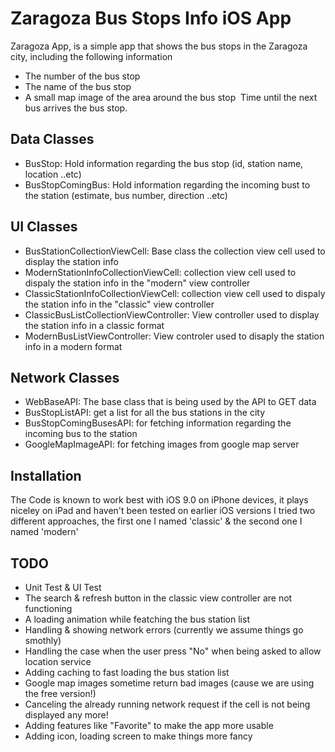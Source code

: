 # Zaragoza Bus Stops Info iOS App

Zaragoza App, is a simple app that shows the bus stops in the Zaragoza city, including the following information
- The number of the bus stop
- The name of the bus stop
- A small map image of the area around the bus stop ­ Time until the next bus arrives the bus stop.

## Data Classes

- BusStop: Hold information regarding the bus stop (id, station name, location ..etc)
- BusStopComingBus: Hold information regarding the incoming bust to the station (estimate, bus number, direction ..etc)

## UI Classes

- BusStationCollectionViewCell: Base class the collection view cell used to display the station info
- ModernStationInfoCollectionViewCell: collection view cell used to dispaly the station info in the "modern" view controller
- ClassicStationInfoCollectionViewCell: collection view cell used to dispaly the station info in the "classic" view controller
- ClassicBusListCollectionViewController: View controller used to display the station info in a classic format
- ModernBusListViewController: View controler used to disaply the station info in a modern format

## Network Classes
- WebBaseAPI: The base class that is being used by the API to GET data
- BusStopListAPI: get a list for all the bus stations in the city
- BusStopComingBusesAPI: for fetching information regarding the incoming bus to the station
- GoogleMapImageAPI: for fetching images from google map server

## Installation

The Code is known to work best with iOS 9.0 on iPhone devices, it plays niceley on iPad and haven't been tested on earlier iOS versions
I tried two different approaches, the first one I named 'classic' & the second one I named 'modern'

## TODO

- Unit Test & UI Test
- The search & refresh button in the classic view controller are not functioning
- A loading animation while featching the bus station list
- Handling & showing network errors (currently we assume things go smothly)
- Handling the case when the user press "No" when being asked to allow location service
- Adding caching to fast loading the bus station list
- Google map images sometime return bad images (cause we are using the free version!)
- Canceling the already running network request if the cell is not being displayed any more!
- Adding features like "Favorite" to make the app more usable
- Adding icon, loading screen to make things more fancy


